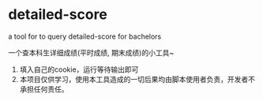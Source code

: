 # detailed-score
a tool for to query detailed-score for bachelors

一个查本科生详细成绩(平时成绩, 期末成绩)的小工具~


1. 填入自己的cookie，运行等待输出即可
2. 本项目仅供学习，使用本工具造成的一切后果均由脚本使用者负责，开发者不承担任何责任。
